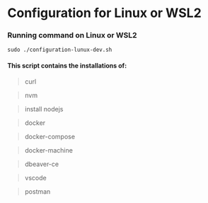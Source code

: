 # Configuration for Linux or WSL2

### Running command on Linux or WSL2

```
sudo ./configuration-lunux-dev.sh
```

#### This script contains the installations of:

> curl

> nvm

> install nodejs

> docker

> docker-compose

> docker-machine

> dbeaver-ce

> vscode

> postman
